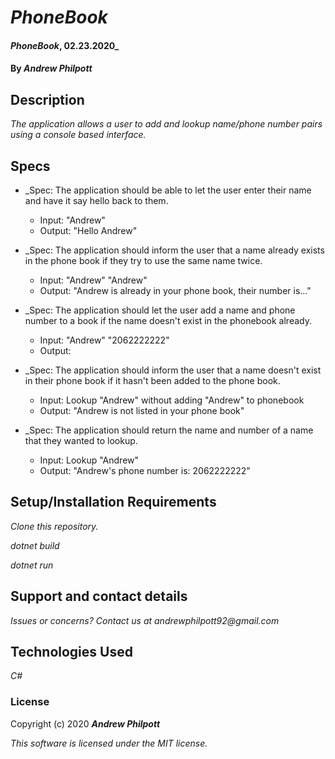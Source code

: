 # _PhoneBook_
#### _PhoneBook_, 02.23.2020_
#### By _**Andrew Philpott**_
## Description
_The application allows a user to add and lookup name/phone number pairs using a console based interface._

## Specs
* _Spec: The application should be able to let the user enter their name and have it say hello back to them.
  * Input: "Andrew"
  * Output: "Hello Andrew"

* _Spec: The application should inform the user that a name already exists in the phone book if they try to use the same name twice.
  * Input: "Andrew" "Andrew"
  * Output: "Andrew is already in your phone book, their number is..."

* _Spec: The application should let the user add a name and phone number to a book if the name doesn't exist in the phonebook already.
  * Input: "Andrew" "2062222222"
  * Output:

* _Spec: The application should inform the user that a name doesn't exist in their phone book if it hasn't been added to the phone book.
  * Input: Lookup "Andrew" without adding "Andrew" to phonebook 
  * Output: "Andrew is not listed in your phone book"

* _Spec: The application should return the name and number of a name that they wanted to lookup.
  * Input: Lookup "Andrew"
  * Output: "Andrew's phone number is: 2062222222"

## Setup/Installation Requirements
_Clone this repository._

_dotnet build_

_dotnet run_

## Support and contact details
_Issues or concerns? Contact us at andrewphilpott92@gmail.com_

## Technologies Used
_C#_

### License
Copyright (c) 2020 **_Andrew Philpott_**

*This software is licensed under the MIT license.*
